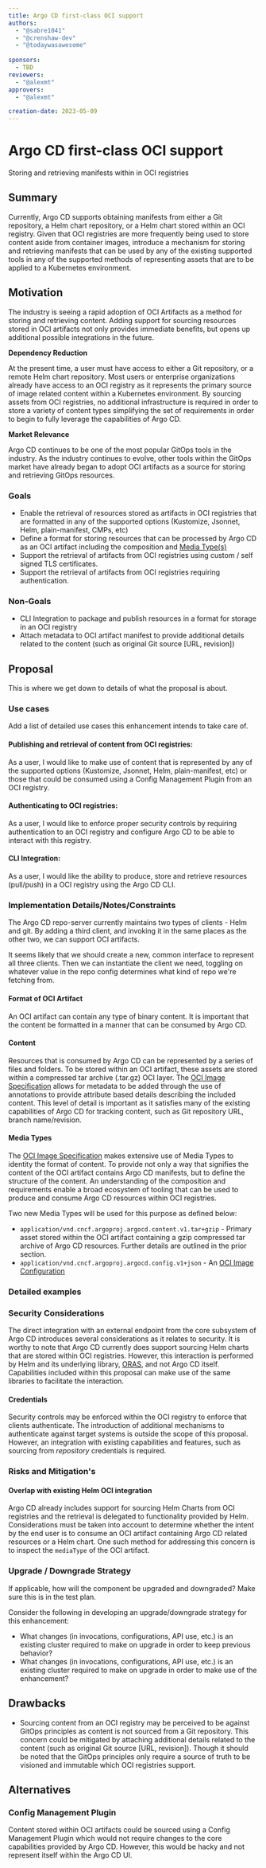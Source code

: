 ```yaml
---
title: Argo CD first-class OCI support
authors:
  - "@sabre1041"
  - "@crenshaw-dev"
  - "@todaywasawesome"
  
sponsors:
  - TBD
reviewers:
  - "@alexmt"
approvers:
  - "@alexmt"

creation-date: 2023-05-09
---
```


# Argo CD first-class OCI support

Storing and retrieving manifests within in OCI registries

## Summary

Currently, Argo CD supports obtaining manifests from either a Git repository, a Helm chart repository, or a Helm chart stored within an OCI registry. Given that OCI registries are more frequently being used to store content aside from container images, introduce a mechanism for storing and retrieving manifests that can be used by any of the existing supported tools in any of the supported methods of representing assets that are to be applied to a Kubernetes environment.


## Motivation

The industry is seeing a rapid adoption of OCI Artifacts as a method for storing and retrieving content. Adding support for sourcing resources stored in OCI artifacts not only provides immediate benefits, but opens up additional possible integrations in the future.

**Dependency Reduction**

 At the present time, a user must have access to either a Git repository, or a remote Helm chart repository. Most users or enterprise organizations already have access to an OCI registry as it represents the primary source of image related content within a Kubernetes environment. By sourcing assets from OCI registries, no additional infrastructure is required in order to store a variety of content types simplifying the set of requirements in order to begin to fully leverage the capabilities of Argo CD.

**Market Relevance**

Argo CD continues to be one of the most popular GitOps tools in the industry. As the industry continues to evolve, other tools within the GitOps market have already began to adopt OCI artifacts as a source for storing and retrieving GitOps resources.

### Goals

* Enable the retrieval of resources stored as artifacts in OCI registries that are formatted in any of the supported options (Kustomize, Jsonnet, Helm, plain-manifest, CMPs, etc)
* Define a format for storing resources that can be processed by Argo CD as an OCI artifact including the composition and [Media Type(s)](https://github.com/opencontainers/image-spec/blob/main/media-types.md)
* Support the retrieval of artifacts from OCI registries using custom / self signed TLS certificates.
* Support the retrieval of artifacts from OCI registries requiring authentication. 

### Non-Goals

* CLI Integration to package and publish resources in a format for storage in an OCI registry
* Attach metadata to OCI artifact manifest to provide additional details related to the content (such as original Git source [URL, revision])

## Proposal

This is where we get down to details of what the proposal is about.

### Use cases

Add a list of detailed use cases this enhancement intends to take care of.

#### Publishing and retrieval of content from OCI registries:

As a user, I would like to make use of content that is represented by any of the  supported options (Kustomize, Jsonnet, Helm, plain-manifest, etc) or those that could be consumed using a Config Management Plugin from an OCI registry.

#### Authenticating to OCI registries:

As a user, I would like to enforce proper security controls by requiring authentication to an OCI registry and configure Argo CD to be able to interact with this registry.

#### CLI Integration:

As a user, I would like the ability to produce, store and retrieve resources (pull/push) in a OCI registry using the Argo CD CLI.

### Implementation Details/Notes/Constraints

The Argo CD repo-server currently maintains two types of clients - Helm and git. By adding a third client, and invoking it in the same places as the other two, we can support OCI artifacts.

It seems likely that we should create a new, common interface to represent all three clients. Then we can instantiate the client we need, toggling on whatever value in the repo config determines what kind of repo we're fetching from.

#### Format of OCI Artifact

An OCI artifact can contain any type of binary content. It is important that the content be formatted in a manner that can be consumed by Argo CD.

#### Content

Resources that is consumed by Argo CD can be represented by a series of files and folders. To be stored within an OCI artifact, these assets are stored within a compressed tar archive (.tar.gz) OCI layer. The [OCI Image Specification](https://specs.opencontainers.org/image-spec/) allows for metadata to be added through the use of annotations to provide attribute based details describing the included content. This level of detail is important as it satisfies many of the existing capabilities of Argo CD for tracking content, such as Git repository URL, branch name/revision.


#### Media Types

The [OCI Image Specification](https://specs.opencontainers.org/image-spec/) makes extensive use of Media Types to identity the format of content. To provide not only a way that signifies the content of the OCI artifact contains Argo CD manifests, but to define the structure of the content. An understanding of the composition and requirements enable a broad ecosystem of tooling that can be used to produce and consume Argo CD resources within OCI registries.

Two new Media Types will be used for this purpose as defined below:

* `application/vnd.cncf.argoproj.argocd.content.v1.tar+gzip` - Primary asset stored within the OCI artifact containing a gzip compressed tar archive of Argo CD resources. Further details are outlined in the prior section.
* `application/vnd.cncf.argoproj.argocd.config.v1+json` - An [OCI Image Configuration](https://specs.opencontainers.org/image-spec/config/)


### Detailed examples


### Security Considerations

The direct integration with an external endpoint from the core subsystem of Argo CD introduces several considerations as it relates to security. It is worthy to note that Argo CD currently does support sourcing Helm charts that are stored within OCI registries. However, this interaction is performed by Helm and its underlying library, [ORAS](https://oras.land), and not Argo CD itself. Capabilities included within this proposal can make use of the same libraries to facilitate the interaction.

#### Credentials

Security controls may be enforced within the OCI registry to enforce that clients authenticate. The introduction of additional mechanisms to authenticate against target systems is outside the scope of this proposal. However, an integration with existing capabilities and features, such as sourcing from _repository_ credentials is required.


### Risks and Mitigation's

#### Overlap with existing Helm OCI integration

Argo CD already includes support for sourcing Helm Charts from OCI registries and the retrieval is delegated to functionality provided by Helm. Considerations must be taken into account to determine whether the intent by the end user is to consume an OCI artifact containing Argo CD related resources or a Helm chart. One such method for addressing this concern is to inspect the `mediaType` of the OCI artifact.


### Upgrade / Downgrade Strategy

If applicable, how will the component be upgraded and downgraded? Make sure this is in the test
plan.

Consider the following in developing an upgrade/downgrade strategy for this enhancement:

- What changes (in invocations, configurations, API use, etc.) is an existing cluster required to
  make on upgrade in order to keep previous behavior?
- What changes (in invocations, configurations, API use, etc.) is an existing cluster required to
  make on upgrade in order to make use of the enhancement?

## Drawbacks

* Sourcing content from an OCI registry may be perceived to be against GitOps principles as content is not sourced from a Git repository. This concern could be mitigated by attaching additional details related to the content (such as original Git source [URL, revision]). Though it should be noted that the GitOps principles only require a source of truth to be visioned and immutable which OCI registries support.

## Alternatives

### Config Management Plugin

Content stored within OCI artifacts could be sourced using a Config Management Plugin which would not require changes to the core capabilities provided by Argo CD. However, this would be hacky and not represent itself within the Argo CD UI.
